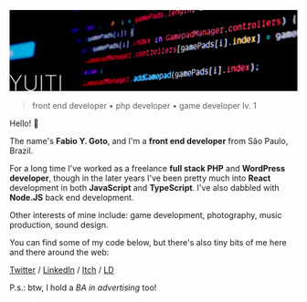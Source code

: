 ![©2020 Fabio Y. Goto](https://raw.githubusercontent.com/yuigoto/yuigoto/master/img/20200804-yuigoto-head.png)

> front end developer • php developer • game developer lv. 1

Hello! :wave:

The name's **Fabio Y. Goto**, and I'm a **front end developer** from São Paulo, Brazil.

For a long time I've worked as a freelance **full stack PHP** and **WordPress developer**, though in the later years I've been pretty much into **React** development in both **JavaScript** and **TypeScript**. I've also dabbled with **Node.JS** back end development.

Other interests of mine include: game development, photography, music production, sound design.

You can find some of my code below, but there's also tiny bits of me here and there around the web:

[Twitter](https://twitter.com/go_go_goto) / [LinkedIn](https://www.linkedin.com/in/fabio-yuiti-goto/) / [Itch](https://yuigoto.itch.io/) / [LD](https://ldjam.com/users/yuigoto/)

P.s.: btw, I hold a _BA in advertising_ too!
